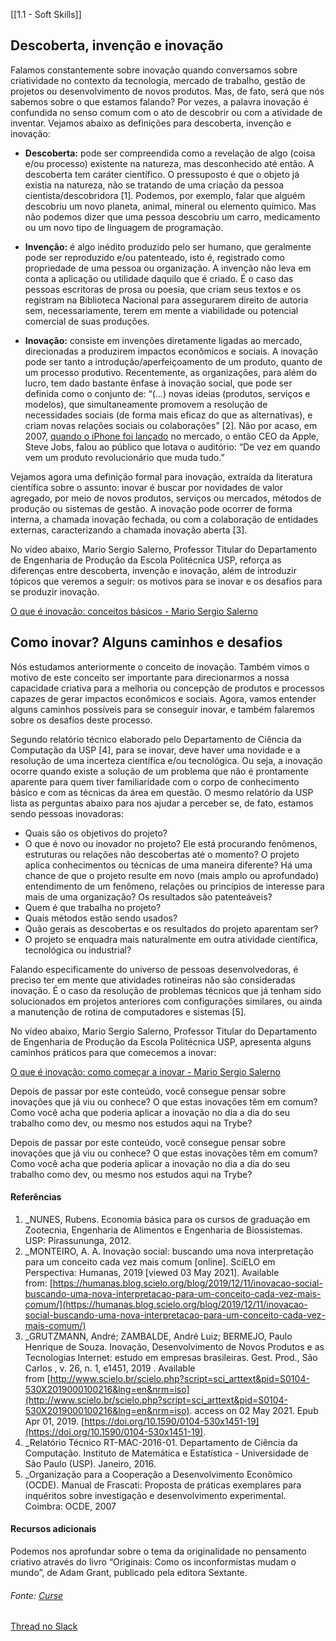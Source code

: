 [[1.1 - Soft Skills]]

## Descoberta, invenção e inovação

Falamos constantemente sobre inovação quando conversamos sobre criatividade no contexto da tecnologia, mercado de trabalho, gestão de projetos ou desenvolvimento de novos produtos. Mas, de fato, será que nós sabemos sobre o que estamos falando? Por vezes, a palavra inovação é confundida no senso comum com o ato de descobrir ou com a atividade de inventar. Vejamos abaixo as definições para descoberta, invenção e inovação:

-   **Descoberta:** pode ser compreendida como a revelação de algo (coisa e/ou processo) existente na natureza, mas desconhecido até então. A descoberta tem caráter científico. O pressuposto é que o objeto já existia na natureza, não se tratando de uma criação da pessoa cientista/descobridora [1]. Podemos, por exemplo, falar que alguém descobriu um novo planeta, animal, mineral ou elemento químico. Mas não podemos dizer que uma pessoa descobriu um carro, medicamento ou um novo tipo de linguagem de programação.

-   **Invenção:** é algo inédito produzido pelo ser humano, que geralmente pode ser reproduzido e/ou patenteado, isto é, registrado como propriedade de uma pessoa ou organização. A invenção não leva em conta a aplicação ou utilidade daquilo que é criado. É o caso das pessoas escritoras de prosa ou poesia, que criam seus textos e os registram na Biblioteca Nacional para assegurarem direito de autoria sem, necessariamente, terem em mente a viabilidade ou potencial comercial de suas produções.

-   **Inovação:** consiste em invenções diretamente ligadas ao mercado, direcionadas a produzirem impactos econômicos e sociais. A inovação pode ser tanto a introdução/aperfeiçoamento de um produto, quanto de um processo produtivo. Recentemente, as organizações, para além do lucro, tem dado bastante ênfase à inovação social, que pode ser definida como o conjunto de: “(…) novas ideias (produtos, serviços e modelos), que simultaneamente promovem a resolução de necessidades sociais (de forma mais eficaz do que as alternativas), e criam novas relações sociais ou colaborações” [2]. Não por acaso, em 2007, [quando o iPhone foi lançado](https://youtu.be/9ou608QQRq8) no mercado, o então CEO da Apple, Steve Jobs, falou ao público que lotava o auditório: “De vez em quando vem um produto revolucionário que muda tudo.”

Vejamos agora uma definição formal para inovação, extraída da literatura científica sobre o assunto: inovar é buscar por novidades de valor agregado, por meio de novos produtos, serviços ou mercados, métodos de produção ou sistemas de gestão. A inovação pode ocorrer de forma interna, a chamada inovação fechada, ou com a colaboração de entidades externas, caracterizando a chamada inovação aberta [3].

No vídeo abaixo, Mario Sergio Salerno, Professor Titular do Departamento de Engenharia de Produção da Escola Politécnica USP, reforça as diferenças entre descoberta, invenção e inovação, além de introduzir tópicos que veremos a seguir: os motivos para se inovar e os desafios para se produzir inovação.

[O que é inovação: conceitos básicos - Mario Sergio Salerno](https://www.youtube.com/channel/UC9ZvOIH9InnSqcPCMJ2Bn8w)

## Como inovar? Alguns caminhos e desafios

Nós estudamos anteriormente o conceito de inovação. Também vimos o motivo de este conceito ser importante para direcionarmos a nossa capacidade criativa para a melhoria ou concepção de produtos e processos capazes de gerar impactos econômicos e sociais. Agora, vamos entender alguns caminhos possíveis para se conseguir inovar, e também falaremos sobre os desafios deste processo.

Segundo relatório técnico elaborado pelo Departamento de Ciência da Computação da USP [4], para se inovar, deve haver uma novidade e a resolução de uma incerteza científica e/ou tecnológica. Ou seja, a inovação ocorre quando existe a solução de um problema que não é prontamente aparente para quem tiver familiaridade com o corpo de conhecimento básico e com as técnicas da área em questão. O mesmo relatório da USP lista as perguntas abaixo para nos ajudar a perceber se, de fato, estamos sendo pessoas inovadoras:

-   Quais são os objetivos do projeto?
-   O que é novo ou inovador no projeto? Ele está procurando fenômenos, estruturas ou relações não descobertas até o momento? O projeto aplica conhecimentos ou técnicas de uma maneira diferente? Há uma chance de que o projeto resulte em novo (mais amplo ou aprofundado) entendimento de um fenômeno, relações ou princípios de interesse para mais de uma organização? Os resultados são patenteáveis?
-   Quem é que trabalha no projeto?
-   Quais métodos estão sendo usados?
-   Quão gerais as descobertas e os resultados do projeto aparentam ser?
-   O projeto se enquadra mais naturalmente em outra atividade científica, tecnológica ou industrial?

Falando especificamente do universo de pessoas desenvolvedoras, é preciso ter em mente que atividades rotineiras não são consideradas inovação. É o caso da resolução de problemas técnicos que já tenham sido solucionados em projetos anteriores com configurações similares, ou ainda a manutenção de rotina de computadores e sistemas [5].

No vídeo abaixo, Mario Sergio Salerno, Professor Titular do Departamento de Engenharia de Produção da Escola Politécnica USP, apresenta alguns caminhos práticos para que comecemos a inovar:

[O que é inovação: como começar a inovar - Mario Sergio Salerno](https://www.youtube.com/channel/UC9ZvOIH9InnSqcPCMJ2Bn8w)

Depois de passar por este conteúdo, você consegue pensar sobre inovações que já viu ou conhece? O que estas inovações têm em comum? Como você acha que poderia aplicar a inovação no dia a dia do seu trabalho como dev, ou mesmo nos estudos aqui na Trybe?

Depois de passar por este conteúdo, você consegue pensar sobre inovações que já viu ou conhece? O que estas inovações têm em comum? Como você acha que poderia aplicar a inovação no dia a dia do seu trabalho como dev, ou mesmo nos estudos aqui na Trybe?

#### Referências

1.  _NUNES, Rubens. Economia básica para os cursos de graduação em Zootecnia, Engenharia de Alimentos e Engenharia de Biossistemas. USP: Pirassununga, 2012.
2.  _MONTEIRO, A. A. Inovação social: buscando uma nova interpretação para um conceito cada vez mais comum [online]. SciELO em Perspectiva: Humanas, 2019 [viewed 03 May 2021]. Available from: [https://humanas.blog.scielo.org/blog/2019/12/11/inovacao-social-buscando-uma-nova-interpretacao-para-um-conceito-cada-vez-mais-comum/](https://humanas.blog.scielo.org/blog/2019/12/11/inovacao-social-buscando-uma-nova-interpretacao-para-um-conceito-cada-vez-mais-comum/)
3.  _GRUTZMANN, André; ZAMBALDE, André Luiz; BERMEJO, Paulo Henrique de Souza. Inovação, Desenvolvimento de Novos Produtos e as Tecnologias Internet: estudo em empresas brasileiras. Gest. Prod., São Carlos , v. 26, n. 1, e1451, 2019 . Available from [http://www.scielo.br/scielo.php?script=sci_arttext&pid=S0104-530X2019000100216&lng=en&nrm=iso](http://www.scielo.br/scielo.php?script=sci_arttext&pid=S0104-530X2019000100216&lng=en&nrm=iso). access on 02 May 2021. Epub Apr 01, 2019. [https://doi.org/10.1590/0104-530x1451-19](https://doi.org/10.1590/0104-530x1451-19).
4.  _Relatório Técnico RT-MAC-2016-01. Departamento de Ciência da Computação. Instituto de Matemática e Estatística - Universidade de São Paulo (USP). Janeiro, 2016.
5.  _Organização para a Cooperação a Desenvolvimento Econômico (OCDE). Manual de Frascati: Proposta de práticas exemplares para inquéritos sobre investigação e desenvolvimento experimental. Coimbra: OCDE, 2007

#### Recursos adicionais

Podemos nos aprofundar sobre o tema da originalidade no pensamento criativo através do livro “Originais: Como os inconformistas mudam o mundo”, de Adam Grant, publicado pela editora Sextante.


###### Fonte: [Curse](https://app.betrybe.com/learn/course/5e938f69-6e32-43b3-9685-c936530fd326/module/2e0692c9-e226-4e95-860a-b4cad80e3c3c/section/095ce2ea-142a-4408-9fb4-70f93a234914/day/1ae9b025-402f-4563-bb67-ec0eef3b0dad/lesson/6f692ad1-03fc-4609-aef8-73c0a2c626e9)
[Thread no Slack](https://trybecourse.slack.com/archives/C03MSCCRPAQ/p1662746440963499)

